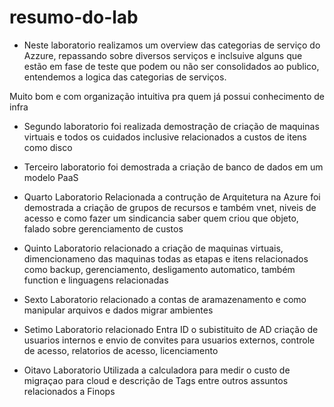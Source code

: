 # resumo-do-lab
- Neste laboratorio realizamos um overview das categorias de serviço do Azzure, repassando sobre diversos serviços e inclsuive alguns que estão em fase de teste que podem ou não ser consolidados ao publico, entendemos a logica das categorias de serviços.

Muito bom e com organização intuitiva pra quem já possui conhecimento de infra

- Segundo laboratorio foi realizada demostração de criação de maquinas virtuais e todos os cuidados inclusive relacionados a custos de itens como disco

- Terceiro laboratorio foi demostrada a criação de banco de dados em um modelo PaaS

- Quarto Laboratorio Relacionada a contrução de Arquitetura na Azure foi demostrada a criação de grupos de recursos e também vnet, niveis de acesso e como fazer um sindicancia saber quem criou que objeto, falado sobre gerenciamento de custos

- Quinto Laboratorio relacionado a criação de maquinas virtuais, dimencionameno das maquinas todas as etapas e itens relacionados como backup, gerenciamento, desligamento automatico, também function e linguagens relacionadas 

- Sexto Laboratorio relacionado a contas de aramazenamento e como manipular arquivos e dados migrar ambientes

- Setimo Laboratorio relacionado Entra ID o subistituito de AD criação de usuarios internos e envio de convites para usuarios externos, controle de acesso, relatorios de acesso, licenciamento
- Oitavo Laboratorio Utilizada a calculadora para medir o custo de migraçao para cloud e descrição de Tags entre outros assuntos relacionados a Finops  

